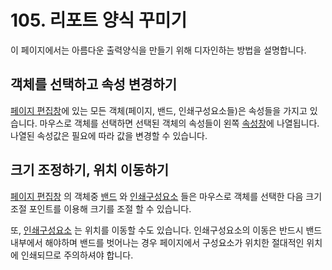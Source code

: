 # 105. 리포트 양식 꾸미기

이 페이지에서는 아름다운 출력양식을 만들기 위해 디자인하는 방법을 설명합니다.

## 객체를 선택하고 속성 변경하기

[페이지 편집창](101..md#페이지-편집-창)에 있는 모든 객체\(페이지, 밴드, 인쇄구성요소들\)은 속성들을 가지고 있습니다. 마우스로 객체를 선택하면 선택된 객체의 속성들이 왼쪽 [속성창](101..md#속성창)에 나열됩니다. 나열된 속성값은 필요에 따라 값을 변경할 수 있습니다.

## 크기 조정하기, 위치 이동하기

[페이지 편집창](101..md#페이지-편집-창) 의 객체중 [밴드](104..md) 와 [인쇄구성요소](103..md) 들은 마우스로 객체를 선택한 다음 크기조절 포인트를 이용해 크기를 조절 할 수 있습니다.

또, [인쇄구성요소](103..md) 는 위치를 이동할 수도 있습니다. 인쇄구성요소의 이동은 반드시 밴드 내부에서 해야하며 밴드를 벗어나는 경우 페이지에서 구성요소가 위치한 절대적인 위치에 인쇄되므로 주의하셔야 합니다.

